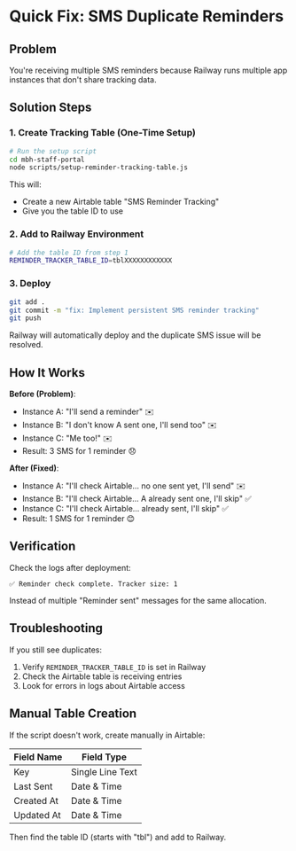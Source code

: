 # Quick Fix: SMS Duplicate Reminders

## Problem
You're receiving multiple SMS reminders because Railway runs multiple app instances that don't share tracking data.

## Solution Steps

### 1. Create Tracking Table (One-Time Setup)

```bash
# Run the setup script
cd mbh-staff-portal
node scripts/setup-reminder-tracking-table.js
```

This will:
- Create a new Airtable table "SMS Reminder Tracking"
- Give you the table ID to use

### 2. Add to Railway Environment

```bash
# Add the table ID from step 1
REMINDER_TRACKER_TABLE_ID=tblXXXXXXXXXXXX
```

### 3. Deploy

```bash
git add .
git commit -m "fix: Implement persistent SMS reminder tracking"
git push
```

Railway will automatically deploy and the duplicate SMS issue will be resolved.

## How It Works

**Before (Problem)**:
- Instance A: "I'll send a reminder" ✉️
- Instance B: "I don't know A sent one, I'll send too" ✉️
- Instance C: "Me too!" ✉️
- Result: 3 SMS for 1 reminder 😞

**After (Fixed)**:
- Instance A: "I'll check Airtable... no one sent yet, I'll send" ✉️
- Instance B: "I'll check Airtable... A already sent one, I'll skip" ✅
- Instance C: "I'll check Airtable... already sent, I'll skip" ✅
- Result: 1 SMS for 1 reminder 😊

## Verification

Check the logs after deployment:
```
✅ Reminder check complete. Tracker size: 1
```

Instead of multiple "Reminder sent" messages for the same allocation.

## Troubleshooting

If you still see duplicates:
1. Verify `REMINDER_TRACKER_TABLE_ID` is set in Railway
2. Check the Airtable table is receiving entries
3. Look for errors in logs about Airtable access

## Manual Table Creation

If the script doesn't work, create manually in Airtable:

| Field Name | Field Type |
|------------|------------|
| Key | Single Line Text |
| Last Sent | Date & Time |
| Created At | Date & Time |
| Updated At | Date & Time |

Then find the table ID (starts with "tbl") and add to Railway.
